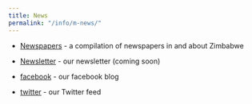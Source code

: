 ```yaml
---
title: News
permalink: "/info/m-news/"
---
```


- [Newspapers](/info/newspapers) - a compilation of newspapers in and about Zimbabwe

- [Newsletter](/info/newsletter) - our newsletter (coming soon)

- [facebook](https://www.facebook.com/kuvakazim) - our facebook blog

- [twitter](https://twitter.com/kuvakazim) - our Twitter feed
